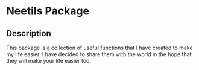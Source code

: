 # Neetils Package

## Description

This package is a collection of useful functions that I have created to make my life easier. I have decided to share them with the world in the hope that they will make your life easier too.